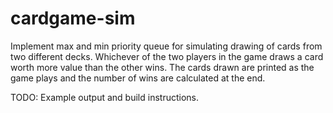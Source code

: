 # cardgame-sim
Implement max and min priority queue for simulating drawing of cards from two different decks. Whichever of the two players in the game draws a card worth more value than the other wins. The cards drawn are printed as the game plays and the number of wins are calculated at the end.

TODO: Example output and build instructions.
